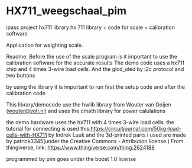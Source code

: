 # HX711_weegschaal_pim
ipass project hx711 library 
hx 711 library + code for scale + calibration software

Application for weighting scale. 

Readme: 
Before the use of the scale program is it important to use the calibration software for the accurate results
The demo code uses a hx711 chip and 4 times 3-wire load cells. And the glcd_oled by i2c protocol and two buttons

by using the library it is important to run first the setup code and after the calibration code

This library/democode use the hwlib library from Wouter van Ooijen (wouter@voti.nl) and uses the cmath library for power calulations

the demo hardware uses the hx711 with 4 times 3-wire load cells. the tutorial for connecting is used this:https://circuitjournal.com/50kg-load-cells-with-HX711 by Indrek Luuk
and the 3d-printed parts i used are made by patrick3345(under the Creative Commons - Attribution license.) From thingiverse, link: https://www.thingiverse.com/thing:2624188



 programmed by pim goes under the boost 1.0 license
